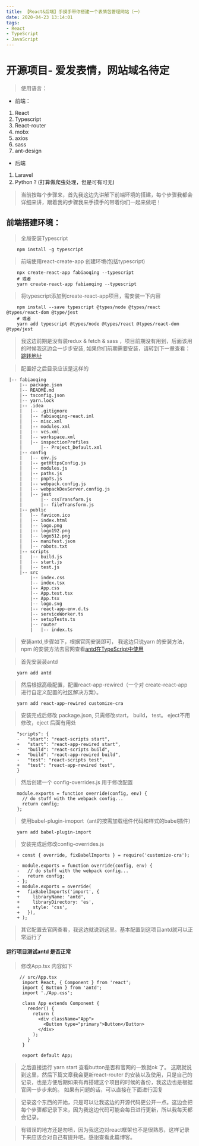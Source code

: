 ```yaml
---
title: 【React&后端】手摸手带你搭建一个表情包管理网站（一）
date: 2020-04-23 13:14:01
tags:
- React
- TypeScript
- JavaScript
---
```


# 开源项目- 爱发表情，网站域名待定

> 使用语言：

- 前端：
1. React
2. Typescript
3. React-router
4. mobx
5. axios
6. sass
7. ant-design

- 后端
1. Laravel
2. Python ? (打算做爬虫处理，但是可有可无)

> 当前按每个步骤来，首先我这边先讲解下前端环境的搭建，每个步骤我都会详细来讲，跟着我的步骤我来手摸手的带着你们一起来做吧！

## 前端搭建环境：

> 全局安装Typescript
```
    npm install -g typescript
```

> 前端使用react-create-app 创建环境(包括typescript)
```
    npx create-react-app fabiaoqing --typescript
    # 或者
    yarn create-react-app fabiaoqing --typescript
```

> 将typescript添加到create-react-app项目，需安装一下内容

```
    npm install --save typescript @types/node @types/react @types/react-dom @type/jest
    # 或者
    yarn add typescript @types/node @types/react @types/react-dom @type/jest
```


> 我这边前期是没有装redux & fetch & sass ，项目前期没有用到，后面该用的时候我这边会一步步安装, 如果你们前期需要安装，请转到下一章查看： [跳转地址](test)

>  配置好之后目录应该是这样的

```
 |-- fabiaoqing
     |-- package.json
     |-- README.md
     |-- tsconfig.json
     |-- yarn.lock
     |-- .idea
     |   |-- .gitignore
     |   |-- fabiaoqing-react.iml
     |   |-- misc.xml
     |   |-- modules.xml
     |   |-- vcs.xml
     |   |-- workspace.xml
     |   |-- inspectionProfiles
     |       |-- Project_Default.xml
     |-- config
     |   |-- env.js
     |   |-- getHttpsConfig.js
     |   |-- modules.js
     |   |-- paths.js
     |   |-- pnpTs.js
     |   |-- webpack.config.js
     |   |-- webpackDevServer.config.js
     |   |-- jest
     |       |-- cssTransform.js
     |       |-- fileTransform.js
     |-- public
     |   |-- favicon.ico
     |   |-- index.html
     |   |-- logo.png
     |   |-- logo192.png
     |   |-- logo512.png
     |   |-- manifest.json
     |   |-- robots.txt
     |-- scripts
     |   |-- build.js
     |   |-- start.js
     |   |-- test.js
     |-- src
         |-- index.css
         |-- index.tsx
         |-- App.css
         |-- App.test.tsx
         |-- App.tsx
         |-- logo.svg
         |-- react-app-env.d.ts
         |-- serviceWorker.ts
         |-- setupTests.ts
         |-- router
         |   |-- index.ts

```

> 安装antd,步骤如下，根据官网安装即可， 我这边只说yarn 的安装方法，npm 的安装方法去官网查看[antd在TypeScript中使用](https://ant.design/docs/react/use-in-typescript-cn)

> 首先安装装antd
```
    yarn add antd
```
> 然后根据高级配置，配置react-app-rewired（一个对 create-react-app 进行自定义配置的社区解决方案）。

```
    yarn add react-app-rewired customize-cra
```
> 安装完成后修改 package.json, 只需修改start， build， test。 eject不用修改，eject 后面有用处
```
    "scripts": {
    -   "start": "react-scripts start",
    +   "start": "react-app-rewired start",
    -   "build": "react-scripts build",
    +   "build": "react-app-rewired build",
    -   "test": "react-scripts test",
    +   "test": "react-app-rewired test",
    }
```
> 然后创建一个 config-overrides.js 用于修改配置

```
    module.exports = function override(config, env) {
      // do stuff with the webpack config...
      return config;
    };
```

> 使用babel-plugin-imoport（ant的按需加载组件代码和样式的babel插件）
```
    yarn add babel-plugin-import
```
> 安装完成后修改config-overrides.js

```
    + const { override, fixBabelImports } = require('customize-cra');
    
    - module.exports = function override(config, env) {
    -   // do stuff with the webpack config...
    -   return config;
    - };
    + module.exports = override(
    +   fixBabelImports('import', {
    +     libraryName: 'antd',
    +     libraryDirectory: 'es',
    +     style: 'css',
    +   }),
    + );
```
> 其它配置去官网查看，我这边就说到这里。基本配置到这项目antd就可以正常运行了

#### 运行项目测试antd 是否正常

> 修改App.tsx 内容如下

```
     // src/App.tsx
      import React, { Component } from 'react';
      import { Button } from 'antd';
      import './App.css';
    
      class App extends Component {
        render() {
          return (
            <div className="App">
              <Button type="primary">Button</Button>
            </div>
          );
        }
      }
    
      export default App;
```

> 之后直接运行 yarn start 查看button是否和官网的一致就ok 了。 这期就说到这里，然后下篇文章我会更新react-router 的安装以及使用，只是自己的记录，也是方便后期如果有再搭建这个项目的时候的备份，我这边也是根据官网一步步来的。
>如果有问题的话，可以直接在下面进行回复


> 记录这个东西的开始，只是可以让我这边的开源代码更公开一点。这边会把每个步骤都记录下来，因为我这边代码可能会每日进行更新，所以我每天都会记录。

> 有错误的地方还是勿喷，因为我这边对react框架也不是很熟悉，这样记录下来应该会对自己有提升吧。感谢查看此篇博客。

